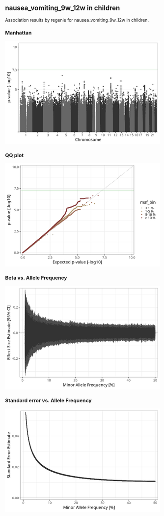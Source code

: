 ## nausea_vomiting_9w_12w in children
Association results by regenie for nausea_vomiting_9w_12w in children.
### Manhattan
![](figures/pop_children_pheno_nausea_vomiting_9w_12w_mh.png)
### QQ plot
![](figures/pop_children_pheno_nausea_vomiting_9w_12w_qq.png)
### Beta vs. Allele Frequency
![](figures/pop_children_pheno_nausea_vomiting_9w_12w_beta_af.png)
### Standard error vs. Allele Frequency
![](figures/pop_children_pheno_nausea_vomiting_9w_12w_se_af.png)
